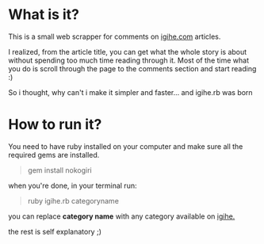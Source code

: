 # What is it?
This is a small web scrapper for comments on [igihe.com](www.igihe.com) articles.

I realized, from the article title, you can get what the whole story is about without spending too much time reading through it.
Most of the time what you do is scroll through the page to the comments section and start reading :)

So i thought, why can't i make it simpler and faster... and igihe.rb was born

# How to run it?
You need to have ruby installed on your computer and make sure all the required gems are installed.
> gem install nokogiri

when you're done, in your terminal run:
> ruby igihe.rb categoryname

you can replace **category name** with any category available on [igihe.](www.igihe.com)

the rest is self explanatory ;)
